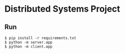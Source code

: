 # Distributed Systems Project

## Run

```
$ pip install -r requirements.txt
$ python -m server.app
$ python -m client.app
```

